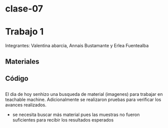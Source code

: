 # clase-07

# Trabajo 1

Integrantes: Valentina abarcia, Annais Bustamante y Erlea Fuentealba

## Materiales

## Código

## 

El dia de hoy senhizo una busqueda de material (imagenes) para trabajar en teachable machine. Adicionalmente se realizaron pruebas para verificar los avances realizados.

* se necesita buscar más material pues las muestras no fueron suficientes para recibir los resultados esperados
